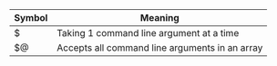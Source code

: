 |Symbol|Meaning|
|---|---|
|$| Taking 1 command line argument at a time |
|$@|Accepts all command line arguments in an array|
